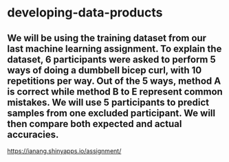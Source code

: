 # developing-data-products

## We will be using the training dataset from our last machine learning assignment. To explain the dataset, 6 participants were asked to perform 5 ways of doing a dumbbell bicep curl, with 10 repetitions per way. Out of the 5 ways, method A is correct while method B to E represent common mistakes. We will use 5 participants to predict samples from one excluded participant. We will then compare both expected and actual accuracies.

https://ianang.shinyapps.io/assignment/
